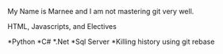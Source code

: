 My Name is Marnee and I am not mastering git very well.

HTML, Javascripts, and Electives

*Python
*C#
*.Net
*Sql Server
*Killing history using git rebase 

